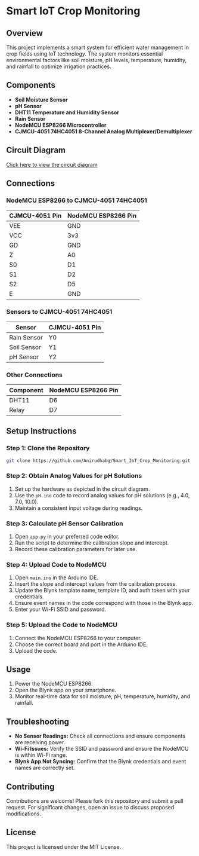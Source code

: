 # Smart IoT Crop Monitoring

## Overview
This project implements a smart system for efficient water management in crop fields using IoT technology. The system monitors essential environmental factors like soil moisture, pH levels, temperature, humidity, and rainfall to optimize irrigation practices.

## Components
- **Soil Moisture Sensor**
- **pH Sensor**
- **DHT11 Temperature and Humidity Sensor**
- **Rain Sensor**
- **NodeMCU ESP8266 Microcontroller**
- **CJMCU-4051 74HC4051 8-Channel Analog Multiplexer/Demultiplexer**

## Circuit Diagram
[Click here to view the circuit diagram](https://github.com/Anirudhabg/Smart_IoT_Crop_Monitoring/tree/dc198cc2c87d2e10e7843a34db3a78249e929be1/Images/circuit.png)

## Connections

### NodeMCU ESP8266 to CJMCU-4051 74HC4051
| CJMCU-4051 Pin | NodeMCU ESP8266 Pin |
|----------------|---------------------|
| VEE            | GND                 |
| VCC            | 3v3                 |
| GD             | GND                 |
| Z              | A0                  |
| S0             | D1                  |
| S1             | D2                  |
| S2             | D5                  |
| E              | GND                 |

### Sensors to CJMCU-4051 74HC4051
| Sensor       | CJMCU-4051 Pin |
|--------------|----------------|
| Rain Sensor  | Y0             |
| Soil Sensor  | Y1             |
| pH Sensor    | Y2             |

### Other Connections
| Component   | NodeMCU ESP8266 Pin |
|-------------|---------------------|
| DHT11       | D6                  |
| Relay       | D7                  |

## Setup Instructions

### Step 1: Clone the Repository
```bash
git clone https://github.com/Anirudhabg/Smart_IoT_Crop_Monitoring.git
```

### Step 2: Obtain Analog Values for pH Solutions
1. Set up the hardware as depicted in the circuit diagram.
2. Use the `pH.ino` code to record analog values for pH solutions (e.g., 4.0, 7.0, 10.0).
3. Maintain a consistent input voltage during readings.

### Step 3: Calculate pH Sensor Calibration
1. Open `app.py` in your preferred code editor.
2. Run the script to determine the calibration slope and intercept.
3. Record these calibration parameters for later use.

### Step 4: Upload Code to NodeMCU
1. Open `main.ino` in the Arduino IDE.
2. Insert the slope and intercept values from the calibration process.
3. Update the Blynk template name, template ID, and auth token with your credentials.
4. Ensure event names in the code correspond with those in the Blynk app.
5. Enter your Wi-Fi SSID and password.

### Step 5: Upload the Code to NodeMCU
1. Connect the NodeMCU ESP8266 to your computer.
2. Choose the correct board and port in the Arduino IDE.
3. Upload the code.

## Usage
1. Power the NodeMCU ESP8266.
2. Open the Blynk app on your smartphone.
3. Monitor real-time data for soil moisture, pH, temperature, humidity, and rainfall.

## Troubleshooting
- **No Sensor Readings:** Check all connections and ensure components are receiving power.
- **Wi-Fi Issues:** Verify the SSID and password and ensure the NodeMCU is within Wi-Fi range.
- **Blynk App Not Syncing:** Confirm that the Blynk credentials and event names are correctly set.

## Contributing
Contributions are welcome! Please fork this repository and submit a pull request. For significant changes, open an issue to discuss proposed modifications.

## License
This project is licensed under the MIT License.